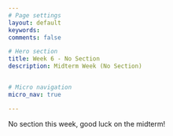 ```yaml
---
# Page settings
layout: default
keywords:
comments: false

# Hero section
title: Week 6 - No Section
description: Midterm Week (No Section)


# Micro navigation
micro_nav: true

---
```


No section this week, good luck on the midterm!

